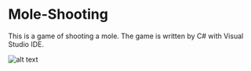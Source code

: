 # Mole-Shooting
This is a game of shooting a mole. The game is written by C# with Visual Studio IDE.

![alt text](https://cloud.githubusercontent.com/assets/11772613/22369412/4d91df4c-e4be-11e6-95ab-98cc290ede9a.jpg "Screen capture of game view")
